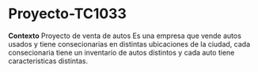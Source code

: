 # Proyecto-TC1033

**Contexto**
Proyecto de venta de autos
Es una empresa que vende autos usados y tiene consecionarias en distintas ubicaciones de la ciudad, cada consecionaria tiene un inventario de autos distintos y cada auto tiene caracteristicas distintas. 
